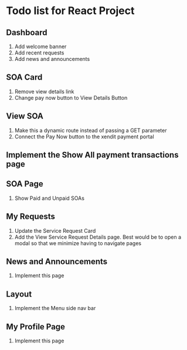 # Todo list for React Project

## Dashboard
1. Add welcome banner
2. Add recent requests
3. Add news and announcements

## SOA Card
1. Remove view details link
2. Change pay now button to View Details Button

## View SOA
1. Make this a dynamic route instead of passing a GET parameter
2. Connect the Pay Now button to the xendit payment portal

## Implement the Show All payment transactions page

## SOA Page
1. Show Paid and Unpaid SOAs

## My Requests
1. Update the Service Request Card
2. Add the View Service Request Details page. Best would be to open a modal so that we minimize having to navigate pages

## News and Announcements
1. Implement this page

## Layout
1. Implement the Menu side nav bar

## My Profile Page
1. Implement this page